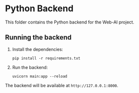 # Python Backend

This folder contains the Python backend for the Web-AI project.

## Running the backend

1.  Install the dependencies:
    ```
    pip install -r requirements.txt
    ```
2.  Run the backend:
    ```
    uvicorn main:app --reload
    ```
The backend will be available at `http://127.0.0.1:8000`. 